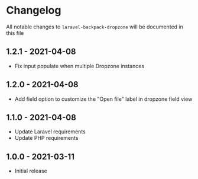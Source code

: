 # Changelog

All notable changes to `laravel-backpack-dropzone` will be documented in this file

## 1.2.1 - 2021-04-08

- Fix input populate when multiple Dropzone instances

## 1.2.0 - 2021-04-08

- Add field option to customize the "Open file" label in dropzone field view

## 1.1.0 - 2021-04-08

- Update Laravel requirements
- Update PHP requirements

## 1.0.0 - 2021-03-11

- Initial release
